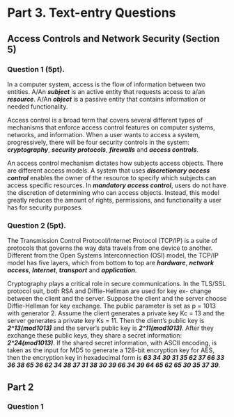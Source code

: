 # Part 3. Text-entry Questions
## Access Controls and Network Security (Section 5)
### Question 1 (5pt).

In a computer system, access is the flow of information between two entities. A/An ***subject*** is an active entity that requests access to a/an ***resource***. A/An ***object*** is a passive entity that contains information or needed functionality.

Access control is a broad term that covers several different types of mechanisms that enforce access control features on computer systems, networks, and information. When a user wants to access a system, progressively, there will be four security controls in the system:
***cryptography***, ***security protocols***, ***firewalls*** and ***access controls***.

An access control mechanism dictates how subjects access objects. There are different access models. A system that uses ***discretionary access control*** enables the owner of the resource to specify which subjects can access specific resources. In ***mandatory access control***, users do not have the discretion of determining who can access objects. Instead, this model greatly reduces the amount of rights, permissions, and functionality a user has for security purposes.

### Question 2 (5pt).
The Transmission Control Protocol/Internet Protocol (TCP/IP) is a suite of protocols that governs the way data travels from one device to another. Different from the Open Systems Interconnection (OSI) model, the TCP/IP model has five layers, which from bottom to top are ***hardware***, ***network access***, ***Internet***, ***transport*** and ***application***.

Cryptography plays a critical role in secure communications. In the
TLS/SSL protocol suit, both RSA and Diffie-Hellman are used for key ex- change between the client and the server. Suppose the client and the server choose Diffie-Hellman for key exchange. The public parameter is set as p = 1013 with generator 2. Assume the client generates a private key Kc = 13 and the server generates a private key Ks = 11. Then the client’s public key is ***2^13(mod1013)*** and the server’s public key is ***2^11(mod1013)***. After they exchange these public keys, they share a secret information: ***2^24(mod1013)***. If the shared secret information, with ASCII encoding, is taken as the input for MD5 to generate a 128-bit encryption key for AES, then the encryption key in hexadecimal form is ***63 34 30 31 35 62 37 66 33 36 38 65 36 62 34 38 37 31 38 30 39 66 34 39 64 65 62 65 30 35 37 39***.

## Part 2
### Question 1
